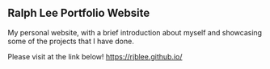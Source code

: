 ## Ralph Lee Portfolio Website

My personal website, with a brief introduction about myself and showcasing some of the projects that I have done.

Please visit at the link below!
https://rjblee.github.io/
